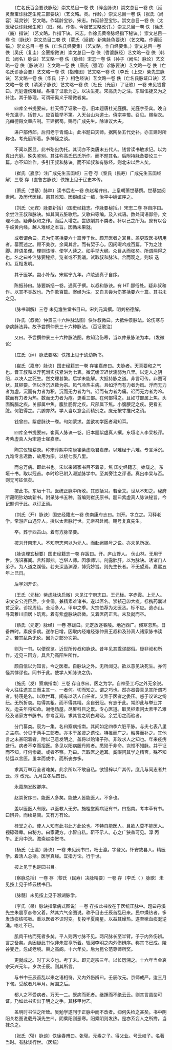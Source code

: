 <!-- { "loadSidebar": true } -->
　　〔亡名氏百会要诀脉经〕崇文总目一卷 佚〔碎金脉诀〕崇文总目一卷 佚〔延灵至宝诊脉定生死三部要诀〕（艺文略。灵。作龄。）崇文总目一卷 佚〔张氏（尚容）延灵钞〕艺文略。作延龄宝钞。宋志。作延龄至宝钞。崇文总目一卷 佚〔太医秘诀诊脉候生死〕（旧。候。作俟。今据艺文略改订。）崇文总目一卷 佚〔徐氏（裔）指诀〕（艺文略。作指下诀。宋志。作徐氏黄帝脉经指下秘诀。）崇文总目一卷 佚〔脉诀〕崇文总目二卷 佚〔覃氏（延镐）新集脉色要诀〕（艺文略。作谭延镐。）崇文总目一卷 佚〔亡名氏经要集〕（艺文略。作自经要集。）崇文总目一卷 佚〔吴氏（复圭）金匮指微诀〕崇文总目一卷 佚〔耆婆脉经〕艺文略一卷 佚〔韩氏（阙名）脉诀〕艺文略一卷 佚〔脉经〕宋志一卷 佚〔孙子（阙名）脉论〕艺文略一卷 佚〔脉诀论〕艺文略一卷 佚〔唐氏（强明）诊脉要诀〕艺文略一卷 佚〔亡名氏诊脉会要〕艺文略一卷 佚〔指难图〕艺文略一卷 佚〔李氏（上交）柴先生脉诀〕艺文略一卷 佚〔华氏（子 ）相色经诀〕艺文略一卷 佚〔亡名氏脉证口诀〕艺文略一卷 佚〔清溪子脉诀〕艺文略一卷 佚〔杜氏（光庭）了证歌〕一卷 未见钱曾曰。光庭谨傍难经。各推了证歌为之。以决生死。宋高氏为之注。东越伍捷又为之补注。其于脉理。可谓研奥义于精微者矣。

　　四库全书提要曰。杜天师了证歌一卷。旧本题唐杜光庭撰。光庭字圣宾。晚自号东瀛子。括苍人。应百篇举不第。入天台山为道士。僖宗幸蜀。召见。赐紫衣。充麟德殿文章应制。王建据蜀。赐号广成先生。除谏议大夫。

　　进户部侍郎。后归老于青城山。此书题曰天师。据陶岳五代史补。亦王建时所称也。考光庭所着。多神怪之谈。

　　不闻以医显。此书殆出伪托。其词亦不类唐末五代人。钱曾读书敏求记。以为真出光庭。殊失鉴别。其注称高氏伍氏所作。而不题其名。后附持脉备要论三十篇。亦不知谁作。多引王叔和脉诀。而不知叔和有脉经。则北宋以后人矣。

　　〔崔氏（嘉彦）注广成先生玉函经〕三卷 存〔黎氏（民寿）广成先生玉函经解〕三卷 存〔直鲁古脉诀〕佚按上见于辽史本传。

　　〔萧氏（世基）脉粹〕读书后志一卷 佚赵希弁曰。上皇朝萧世基撰。世基尝阅素问。及历代医经。患其难知。因缀缉成一编，治平中姚谊序之。

　　〔刘氏（元宾）脉要新括〕（国史经籍志。作脉要秘括。）宋志二卷 存自序曰。余尝注王叔和脉诀。如其间五脏歌后。又歌曰等编。及入式语。数处词语鄙俗。文理不通。疑非叔和之作。而后人增之。尝欲削其不类者。补以己之所为。庶有以合乎岐黄内经。越人难经之本旨。因循未果就。

　　或者谓余曰。君为伤寒括要六十篇传于世。颇开医者之耳目。盖更取医书切用者。纂而述之。顾不美欤。余闻其言。而有契于心。因闲暇吟成百篇。下为之注脚。辞语虽俚。理则该博。使学人读之。如手举大纲。众目从而张矣。所谓两得之也。名之曰补注脉要秘括。览者或不我诮。试取叔和脉法。合而观之。则埙 迭和。互相发明。

　　其于医学。岂小补哉。宋熙宁九年。卢陵通真子自序。

　　陈振孙曰。脉要新括一卷。通真子撰。以叔和脉诀。有 HT 鄙俗处。疑非叔和作。以其不类故也。乃作歌百篇。案经为注。又自言尝为伤寒括要六十篇。其书未之见。

　　〔脉书训解〕三卷 未见澹生堂书目曰。宋刘元宾撰。明刘裕德解。

　　〔许氏（叔微）仲景三十六种脉法图〕佚许叔微曰。大抵仲景脉法。论伤寒与杂病脉法异。故予尝撰仲景三十六种脉法。（百证歌注）

　　又曰。予尝撰仲景三十六种脉法图。故知治伤寒，当以仲景脉法为本。（发微论）

　　〔庄氏（绰）脉法要略〕佚按上见于幼幼新书。

　　〔崔氏（嘉彦）脉诀〕国史经籍志一卷 存崔嘉彦曰。夫脉者。天真要和之气也。晋王叔和以浮芤滑实弦紧洪为七表。微沉缓涩迟伏濡弱为八里。以定人之阴阳，以决人之死生。然文理甚繁。后学未能解。大抵持脉之道。非言可传。非图可状。其枢要。但以浮沉迟数为宗。风气冷热主病。且如浮而有力者为风。浮而无力者为虚，沉而有力者为积。沉而无力者为气。迟而有力者为痛。迟而无力者为冷。数而有力者为热。数而无力者为疮。更看三部。在何部得之。且如寸部属上焦。头面胸膈之疾。关部属中焦。腹肚肠胃之疾。尺部属下焦。小腹腰足之疾。更看五脏。何脏得之。六腑亦然。学人当以意会而精别之。庶无按寸推尺之诮。

　　钱曾曰。紫虚脉诀一卷。句如蒙求。盖欲初学医者易知耳。

　　四库全书提要曰。崔真人脉诀一卷。旧本题紫虚真人撰。东垣老人李杲校评。考紫虚真人为宋道士崔嘉彦。

　　陶宗仪辍耕录。称宋淳熙中南康崔紫虚隐君嘉彦。以难经于六难。专言浮沉。九难专言迟数，故用为宗。以统七表八里。

　　而总万病。即此书也。宋以来诸家书目不着录。焦 国史经籍志。始载之。东垣十书。取以冠首。李时珍已附入濒湖脉学中。至其旁注之评语。真出李杲与否。则无可征信矣。

　　按此书。东垣十书。医统正脉中所收。其歌括耳。若全文。世从不知之。秘府所藏明钞幼幼新书。附录脉书五种。首编则崔氏原书。题曰紫虚真人脉诀秘旨。今记题词于此。以订正焉。

　　〔刘氏（开）脉诀〕国史经籍志一卷 佚南康府志曰。刘开。字立之。习释老学。常游庐山遇异人。授以太素脉行世。元帝召赴阙。赐号复真先生。

　　卒。葬于西古山。着有方脉举要。

　　按刘开南宋人。不知府志何以为元人。而赴阙赐号之说。亦未见所据。

　　〔脉诀理玄秘要〕国史经籍志一卷 存跋曰。开。庐山野人。 伏山林。无用于世。浅识寡闻。言辞鄙拙。岂堪人师。因承师训。剖露肺肝。以为脉诀。诱诸门人弟子。为人道之蹊径。若夫深造渊源，博究妙旨。则先生长者。不无望焉。嘉熙五年上巳日。

　　后学刘开识。

　　〔王氏（元标）紫虚脉诀启微〕未见江宁府志曰。王元标。字赤霞。上元人。宋文安公尧臣后。少业儒。兼精素难诸书。遂以医名。崇祯己卯大疫。标携药囊过贫乏家。诊视周给。全活多人。甲申之季。大宗伯荐为太医丞。标不应。逃赤山。寻葛稚川旧居卜筑焉。着有紫虚脉诀启微。又着医药正言。未及就而卒。

　　〔蔡氏（元定）脉经〕一卷 存跋曰。元定放逐春陵。地近西广。倏寒忽热。日备四时。素疾多病。遂尔日增。因取内经难经张仲景王叔和及孙真人诸家脉书读之。若其乱杂无伦。因为之部分次第。

　　则为一书。以便观览。近世所传叔和脉诀。昔年见其乖谬鄙俗。疑非叔和所作。近见三因方。具言乃高阳生所作。

　　颇自信以为知言。今之医者。自脉诀之外。无所闻见。欲以意见决死生。亦何怪其悖谬也。同书于此。使学人知脉诀之伪。

　　〔施氏（发）察病指南〕三卷 存自序曰。医之为学。自神圣工巧之外无余说。今人往往遗其三而主其一。一者何。切而知之。谓之巧也。然亦曷尝真见其所谓巧者。特窃是名。以欺世耳。间有以活人自任者。又弊于医者之委压。惑于议论之纷纭。无所折衷。每得其粗。而不得其精。余自弱冠。有志于此。常即此与举业并攻。迨夫年将知命。谢绝场屋。尽屏科目之累。专心医道。取灵枢素问太素甲乙难经及诸家方书脉书。参考互观。求其言之明白易晓。余尝用之而验者。

　　分门纂类。裒为一集。名曰察病指南。其间如定四季六脏平脉。与夫七表八里之主病。分见于两手三部者。亦本于圣贤之遗论。特推而广之。触类而补之。其他言之未甚昭着者。附以己意发明之。盖将以贻诸子孙。非敢求人之知也。年来疫疠盛行。病者不幸而招医。多见以阳病服丹附者。悉殒于非命。岂惟不知脉。并于证而不知。吁何惨哉。或者不察。乃曰。吾取医之运耳。奚暇问其学之精否。殊不知恃运以言医。虽幸而或中。而所丧亦多。

　　求其万举万全者难矣。此余所以不敢自私。欲锓梓以广其传。庶几与同志者共云。淳 改元。九月立冬后四日。

　　永嘉施发政卿序。

　　赵崇贺序曰。能医人多矣。能使人皆能医人。不多也。

　　盖以医医人有限。以医教人无穷。施桂堂察病证有书。曰指南。考本草有书。曰辨异。而续易简。又有方有论。

　　桂堂之心。使人人知有此书此方此论也。不特自能医人。且欲人莫不能医人。视碌碌辈。曰秘方。曰家藏方。小智自私。靳不示人。心之广狭盖可见。淳 丙午。正月中浣。澹斋赵崇贺书。

　　〔杨氏（士瀛）脉诀〕一卷 未见闽书曰。杨士瀛。字登父。怀安故县人。精医学。着活人总括。医学真经。宜指方论。行于世。

　　按上见于也是园书目。

　　〔察脉总括〕一卷 存〔黎氏（民寿）决脉精要〕一卷 存〔李氏（ ）脉歌〕未见按上见于绛云楼书目。

　　〔脉髓〕未见按上见于濒湖脉学。

　　〔李氏（杲）脉诀指掌病式图说〕一卷 存按此书收在于医统正脉中。题曰丹溪先生朱震亨彦修父着。然其六气全图说。称予目击壬辰首乱已来。民中燥热者。多发热痰结咳嗽。重以医者不识时变。复投半夏南星。以益其燥热。遂至嗽血痰涎逆涌。咯吐不已。

　　肌肉干枯而死者多矣。平人则两寸脉不见。两尺脉长至半臂。予于内外伤辨。言之备矣。余因疑此书似非朱震亨所着。辄阅李明之内外伤辨序。称其书已成。陵谷变迁。忽成老境。束之高阁。十六年矣。后为昆仑范尊师所奖。

　　更就成之。时丁未岁也。考丁未。即元定宗三年。以长历溯之。十六年当金哀宗天兴元年。岁次壬辰。则其所言。

　　与书中壬辰首乱以来之语相符。又内外伤辨曰。壬辰改元。京师戒严。迨三月下旬。受敌者凡半月。解围之后。

　　都人之不受病者。万无一二。既病而死者。继踵而不绝云云。则其言凿凿可证。乃如此书实出于明之之手。其移甲付乙。

　　盖明时书估之所致。吴勉学遂刊于正脉中而不改者。抑何失检之甚矣。书中阴阳关格图说载丹溪先生曰。阴乘阳则恶寒。阳乘阴则发热。是亦系妄人之所搀。当抹杀之。

　　〔张氏（璧）脉谈〕佚徐春甫曰。张璧。元素之子。得父业。号云岐子。名著当时。有脉谈行世。（医统）

